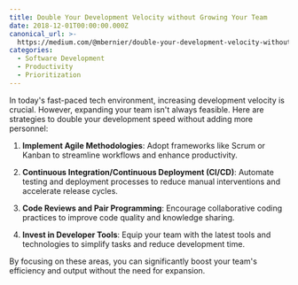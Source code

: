 ```yaml
---
title: Double Your Development Velocity without Growing Your Team
date: 2018-12-01T00:00:00.000Z
canonical_url: >-
  https://medium.com/@mbernier/double-your-development-velocity-without-growing-your-team-bbea26355132
categories:
  - Software Development
  - Productivity
  - Prioritization
---
```


In today's fast-paced tech environment, increasing development velocity is crucial. However, expanding your team isn't always feasible. Here are strategies to double your development speed without adding more personnel:

1. **Implement Agile Methodologies**: Adopt frameworks like Scrum or Kanban to streamline workflows and enhance productivity.

2. **Continuous Integration/Continuous Deployment (CI/CD)**: Automate testing and deployment processes to reduce manual interventions and accelerate release cycles.

3. **Code Reviews and Pair Programming**: Encourage collaborative coding practices to improve code quality and knowledge sharing.

4. **Invest in Developer Tools**: Equip your team with the latest tools and technologies to simplify tasks and reduce development time.

By focusing on these areas, you can significantly boost your team's efficiency and output without the need for expansion.
